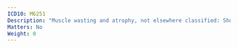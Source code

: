 ```yaml
---
ICD10: M6251
Description: "Muscle wasting and atrophy, not elsewhere classified: Shoulder region"
Matters: No
Weight: 0
---
```

